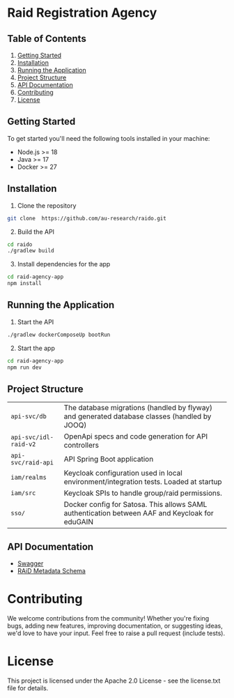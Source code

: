 # Raid Registration Agency

## Table of Contents
1. [Getting Started](#getting-started)
2. [Installation](#installation)
3. [Running the Application](#running-the-application)
4. [Project Structure](#project-structure)
5. [API Documentation](#api-documentation)
6. [Contributing](#contributing)
7. [License](#license)
## Getting Started
To get started you'll need the following tools installed in your machine:
- Node.js >= 18
- Java >= 17
- Docker >= 27
## Installation
1. Clone the repository
```bash
git clone  https://github.com/au-research/raido.git
```
2. Build the API
```bash
cd raido
./gradlew build
```
3. Install dependencies for the app
```bash
cd raid-agency-app
npm install
```
## Running the Application
1. Start the API
```bash
./gradlew dockerComposeUp bootRun
```
2. Start the app
```bash
cd raid-agency-app
npm run dev
```
## Project Structure
|                      |                                                                                                |
| -------------------- | ---------------------------------------------------------------------------------------------- |
| `api-svc/db`         | The database migrations (handled by flyway) and generated database classes (handled by JOOQ)   |
| `api-svc/idl-raid-v2`| OpenApi specs and code generation for API controllers                                          |
| `api-svc/raid-api`   | API Spring Boot application                                                                    | 
| `iam/realms`         | Keycloak configuration used in local environment/integration tests. Loaded at startup          |
| `iam/src`            | Keycloak SPIs to handle group/raid permissions.                                                |
| `sso/`               | Docker config for Satosa. This allows SAML authentication between AAF and Keycloak for eduGAIN |

## API Documentation
* [Swagger](https://api.demo.raid.org.au/swagger-ui/index.html#/raid/findRaidByName)
* [RAiD Metadata Schema](https://metadata.raid.org/en/latest/index.html)

# Contributing
We welcome contributions from the community! Whether you're fixing bugs, adding new features, improving documentation, or suggesting ideas, we'd love to have your input. Feel free to raise a pull request (include tests).
# License
This project is licensed under the Apache 2.0 License - see the license.txt file for details.
